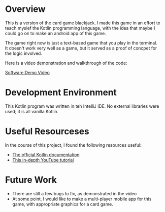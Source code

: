 # Overview

This is a version of the card game blackjack. I made this game in an effort to teach myslef the Kotlin programming language, with the idea that maybe I could go on to make an android app of this game.

The game right now is just a text-based game that you play in the terminal. It doesn't work very well as a game, but it served as a proof of concpet for the logic involved.

Here is a video demonstration and walkthrough of the code:

[Software Demo Video](https://youtu.be/yZeZL_UshYM)

# Development Environment

This Kotlin program was written in teh IntelliJ IDE. No external libraries were used; it is all vanilla Kotlin.

# Useful Resourceses

In the course of this project, I found the following resources useful:
* [The official Kotlin documentation](https://kotlinlang.org/docs/home.html)
* [This in-depth YouTube tutorial](https://www.youtube.com/watch?v=F9UC9DY-vIU)

# Future Work

* There are still a few bugs to fix, as demonstrated in the video
* At some point, I would like to make a multi-player mobile app for this game, with appropriate graphics for a card game.
